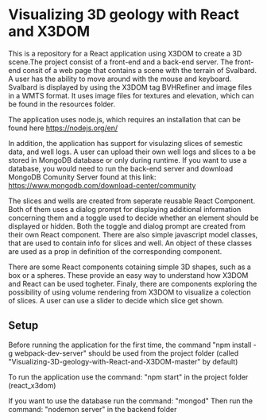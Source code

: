 # Visualizing 3D geology with React and X3DOM

This is a repository for a React application using X3DOM to create a 3D scene.The project consist of a front-end and a back-end server.
The front-end consit of a web page that contains a scene with the terrain of Svalbard. A user has the ability to move around with the mouse and keyboard. Svalbard is displayed by using the X3DOM tag BVHRefiner and image files in a WMTS format. It uses image files for textures and elevation, which can be found in the resources folder.

The application uses node.js, which requires an installation that can be found here https://nodejs.org/en/

In addition, the application has support for visulazing slices of semestic data, and well logs.
A user can upload their own well logs and slices to a be stored in MongoDB database or only during runtime.
If you want to use a database, you would need to run the back-end server and download MongoDB Comunity Server found at this link:
https://www.mongodb.com/download-center/community

The slices and wells are created from seperate reusable React Component. Both of them uses a dialog prompt for displaying additional information concerning them and a toggle used to decide whether an element should be displayed or hidden. Both the toggle and dialog prompt are created from their own React component. 
There are also simple javascript model classes, that are used to contain info for slices and well. An object of these classes are used as a prop in definition of the corresponding component. 

There are some React components cotaining simple 3D shapes, such as a box or a spheres. These provide an easy way to understand how X3DOM and React can be used togheter. Finaly, there are components exploring the possibility of using volume rendering from X3DOM to visualize a colection of slices. A user can use a slider to decide which slice get shown.

## Setup

Before running the application for the first time, the command "npm install -g webpack-dev-server" should be used from the project folder (called "Visualizing-3D-geology-with-React-and-X3DOM-master" by default)

To run the application use the command: "npm start" in the project folder (react_x3dom)

If you want to use the database run the command: "mongod"
Then run the command: "nodemon server" in the backend folder
